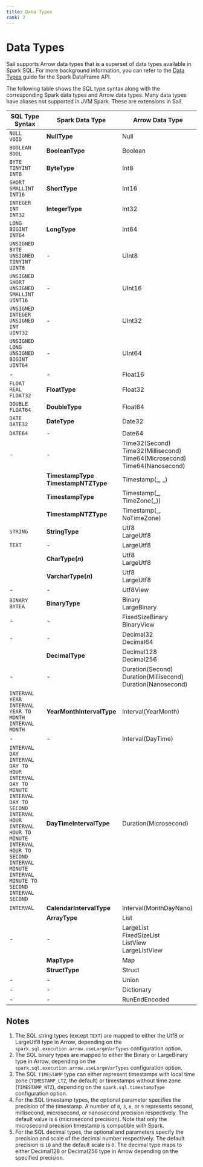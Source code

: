 ```yaml
---
title: Data Types
rank: 2
---
```


# Data Types

Sail supports Arrow data types that is a superset of data types available in Spark SQL.
For more background information, you can refer to the [Data Types](/guide/dataframe/data-types/) guide for the Spark DataFrame API.

The following table shows the SQL type syntax along with the corresponding Spark data types and Arrow data types.
Many data types have aliases not supported in JVM Spark. These are extensions in Sail.

<table tabindex="0">
  <thead>
    <tr>
      <th>SQL Type Syntax</th>
      <th>Spark Data Type</th>
      <th>Arrow Data Type</th>
    </tr>
  </thead>
  <tbody>
    <tr>
      <td><code>NULL</code><br /><code>VOID</code></td>
      <td><strong>NullType</strong></td>
      <td>Null</td>
    </tr>
    <tr>
      <td><code>BOOLEAN</code><br /><code>BOOL</code></td>
      <td><strong>BooleanType</strong></td>
      <td>Boolean</td>
    </tr>
    <tr>
      <td>
        <code>BYTE</code><br /><code>TINYINT</code><br /><code>INT8</code>
      </td>
      <td><strong>ByteType</strong></td>
      <td>Int8</td>
    </tr>
    <tr>
      <td>
        <code>SHORT</code><br /><code>SMALLINT</code><br /><code>INT16</code>
      </td>
      <td><strong>ShortType</strong></td>
      <td>Int16</td>
    </tr>
    <tr>
      <td>
        <code>INTEGER</code><br /><code>INT</code><br /><code>INT32</code>
      </td>
      <td><strong>IntegerType</strong></td>
      <td>Int32</td>
    </tr>
    <tr>
      <td>
        <code>LONG</code><br /><code>BIGINT</code><br /><code>INT64</code>
      </td>
      <td><strong>LongType</strong></td>
      <td>Int64</td>
    </tr>
    <tr>
      <td>
        <code>UNSIGNED BYTE</code><br /><code>UNSIGNED TINYINT</code
        ><br /><code>UINT8</code>
      </td>
      <td>-</td>
      <td>UInt8</td>
    </tr>
    <tr>
      <td>
        <code>UNSIGNED SHORT</code><br /><code>UNSIGNED SMALLINT</code
        ><br /><code>UINT16</code>
      </td>
      <td>-</td>
      <td>UInt16</td>
    </tr>
    <tr>
      <td>
        <code>UNSIGNED INTEGER</code><br /><code>UNSIGNED INT</code
        ><br /><code>UINT32</code>
      </td>
      <td>-</td>
      <td>UInt32</td>
    </tr>
    <tr>
      <td>
        <code>UNSIGNED LONG</code><br /><code>UNSIGNED BIGINT</code
        ><br /><code>UINT64</code>
      </td>
      <td>-</td>
      <td>UInt64</td>
    </tr>
    <tr>
      <td>-</td>
      <td>-</td>
      <td>Float16</td>
    </tr>
    <tr>
      <td>
        <code>FLOAT</code><br /><code>REAL</code><br /><code>FLOAT32</code>
      </td>
      <td><strong>FloatType</strong></td>
      <td>Float32</td>
    </tr>
    <tr>
      <td><code>DOUBLE</code><br /><code>FLOAT64</code></td>
      <td><strong>DoubleType</strong></td>
      <td>Float64</td>
    </tr>
    <tr>
      <td><code>DATE</code><br /><code>DATE32</code></td>
      <td><strong>DateType</strong></td>
      <td>Date32</td>
    </tr>
    <tr>
      <td><code>DATE64</code></td>
      <td>-</td>
      <td>Date64</td>
    </tr>
    <tr>
      <td>-</td>
      <td>-</td>
      <td>
        Time32(Second)<br />Time32(Millisecond)<br />Time64(Microsecond)<br />Time64(Nanosecond)
      </td>
    </tr>
    <tr>
      <td>
        <code><SyntaxText raw="'TIMESTAMP'['('<p>')']" /></code>
      </td>
      <td>
        <strong>TimestampType</strong><br /><strong>TimestampNTZType</strong>
      </td>
      <td>Timestamp(_, _)</td>
    </tr>
    <tr>
      <td>
        <code><SyntaxText raw="'TIMESTAMP_LTZ'['('<p>')']" /></code><br />
        <code
          ><SyntaxText
            raw="'TIMESTAMP'['('<p>')']' WITH '['LOCAL ']'TIME ZONE'"
        /></code>
      </td>
      <td><strong>TimestampType</strong></td>
      <td>Timestamp(_, TimeZone(_))</td>
    </tr>
    <tr>
      <td>
        <code><SyntaxText raw="'TIMESTAMP_NTZ'['('<p>')']" /></code><br />
        <code
          ><SyntaxText raw="'TIMESTAMP'['('<p>')']' WITHOUT TIME ZONE'"
        /></code>
      </td>
      <td><strong>TimestampNTZType</strong></td>
      <td>Timestamp(_, NoTimeZone)</td>
    </tr>
    <tr>
      <td><code>STRING</code></td>
      <td><strong>StringType</strong></td>
      <td>Utf8<br />LargeUtf8</td>
    </tr>
    <tr>
      <td><code>TEXT</code></td>
      <td>-</td>
      <td>LargeUtf8</td>
    </tr>
    <tr>
      <td>
        <code><SyntaxText raw="'CHAR('<n>')'" /></code><br />
        <code><SyntaxText raw="'CHARACTER('<n>')'" /></code>
      </td>
      <td><strong>CharType(<em>n</em>)</strong></td>
      <td>Utf8<br />LargeUtf8</td>
    </tr>
    <tr>
      <td>
        <code><SyntaxText raw="'VARCHAR('<n>')'" /></code>
      </td>
      <td><strong>VarcharType(<em>n</em>)</strong></td>
      <td>Utf8<br />LargeUtf8</td>
    </tr>
    <tr>
      <td>-</td>
      <td>-</td>
      <td>Utf8View</td>
    </tr>
    <tr>
      <td><code>BINARY</code><br /><code>BYTEA</code></td>
      <td><strong>BinaryType</strong></td>
      <td>Binary<br />LargeBinary</td>
    </tr>
    <tr>
      <td>-</td>
      <td>-</td>
      <td>FixedSizeBinary<br />BinaryView</td>
    </tr>
    <tr>
      <td>-</td>
      <td>-</td>
      <td>Decimal32<br />Decimal64</td>
    </tr>
    <tr>
      <td>
        <code><SyntaxText raw="'DECIMAL'['('<p>[', '<s>]')']" /></code
        ><br /><code><SyntaxText raw="'DEC'['('<p>[', '<s>]')']" /></code
        ><br /><code><SyntaxText raw="'NUMERIC'['('<p>[', '<s>]')']" /></code>
      </td>
      <td><strong>DecimalType</strong></td>
      <td>Decimal128<br />Decimal256</td>
    </tr>
    <tr>
      <td>-</td>
      <td>-</td>
      <td>
        Duration(Second)<br />Duration(Millisecond)<br />Duration(Nanosecond)
      </td>
    </tr>
    <tr>
      <td>
        <code>INTERVAL YEAR</code><br /><code>INTERVAL YEAR TO MONTH</code
        ><br /><code>INTERVAL MONTH</code>
      </td>
      <td><strong>YearMonthIntervalType</strong></td>
      <td>Interval(YearMonth)</td>
    </tr>
    <tr>
      <td>-</td>
      <td>-</td>
      <td>Interval(DayTime)</td>
    </tr>
    <tr>
      <td>
        <code>INTERVAL DAY</code><br /><code>INTERVAL DAY TO HOUR</code
        ><br /><code>INTERVAL DAY TO MINUTE</code><br /><code
          >INTERVAL DAY TO SECOND</code
        ><br /><code>INTERVAL HOUR</code><br /><code
          >INTERVAL HOUR TO MINUTE</code
        ><br /><code>INTERVAL HOUR TO SECOND</code><br /><code
          >INTERVAL MINUTE</code
        ><br /><code>INTERVAL MINUTE TO SECOND</code><br /><code
          >INTERVAL SECOND</code
        >
      </td>
      <td><strong>DayTimeIntervalType</strong></td>
      <td>Duration(Microsecond)</td>
    </tr>
    <tr>
      <td><code>INTERVAL</code></td>
      <td><strong>CalendarIntervalType</strong></td>
      <td>Interval(MonthDayNano)</td>
    </tr>
    <tr>
      <td>
        <code><SyntaxText raw="'ARRAY<'<type>'>'" /></code>
      </td>
      <td><strong>ArrayType</strong></td>
      <td>List</td>
    </tr>
    <tr>
      <td>-</td>
      <td>-</td>
      <td>LargeList<br />FixedSizeList<br />ListView<br />LargeListView</td>
    </tr>
    <tr>
      <td>
        <code><SyntaxText raw="'MAP<'<key-type>', '<value-type>'>'" /></code>
      </td>
      <td><strong>MapType</strong></td>
      <td>Map</td>
    </tr>
    <tr>
      <td>
        <code
          ><SyntaxText
            raw="'STRUCT<'<name>[':']' '<type>(', '<name>[':']' '<type>)*'>'"
        /></code>
      </td>
      <td><strong>StructType</strong></td>
      <td>Struct</td>
    </tr>
    <tr>
      <td>-</td>
      <td>-</td>
      <td>Union</td>
    </tr>
    <tr>
      <td>-</td>
      <td>-</td>
      <td>Dictionary</td>
    </tr>
    <tr>
      <td>-</td>
      <td>-</td>
      <td>RunEndEncoded</td>
    </tr>
  </tbody>
</table>

## Notes

1. The SQL string types (except `TEXT`) are mapped to either the Utf8 or LargeUtf8 type in Arrow, depending on the `spark.sql.execution.arrow.useLargeVarTypes` configuration option.
2. The SQL binary types are mapped to either the Binary or LargeBinary type in Arrow, depending on the `spark.sql.execution.arrow.useLargeVarTypes` configuration option.
3. The SQL `TIMESTAMP` type can either represent timestamps with local time zone (`TIMESTAMP_LTZ`, the default) or timestamps without time zone (`TIMESTAMP_NTZ`), depending on the `spark.sql.timestampType` configuration option.
4. For the SQL timestamp types, the optional <code><SyntaxText raw="<p>" /></code> parameter specifies the precision of the timestamp. A number of `0`, `3`, `6`, or `9` represents second, millisecond, microsecond, or nanosecond precision respectively. The default value is `6` (microsecond precision). Note that only the microsecond precision timestamp is compatible with Spark.
5. For the SQL decimal types, the optional <code><SyntaxText raw="<p>" /></code> and <code><SyntaxText raw="<s>" /></code> parameters specify the precision and scale of the decimal number respectively. The default precision is `10` and the default scale is `0`. The decimal type maps to either Decimal128 or Decimal256 type in Arrow depending on the specified precision.

<script setup>
import SyntaxText from "@theme/components/SyntaxText.vue";
</script>

